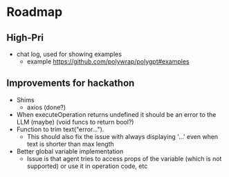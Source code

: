 # Roadmap

## High-Pri
- chat log, used for showing examples
    - example https://github.com/polywrap/polygpt#examples

## Improvements for hackathon
- Shims
    - axios (done?)
- When executeOperation returns undefined it should be an error to the LLM (maybe) (void funcs to return bool?)
- Function to trim text("error..."). 
    - This should also fix the issue with always displaying '...' even when text is shorter than max length
- Better global variable implementation
    - Issue is that agent tries to access props of the variable (which is not supported) or use it in operation code, etc 

